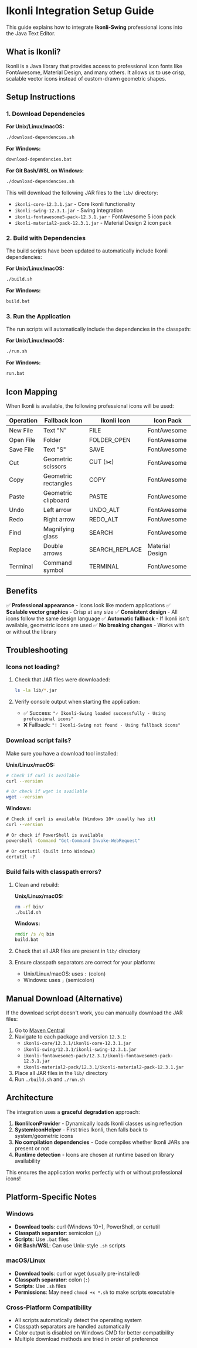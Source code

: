 # Ikonli Integration Setup Guide

This guide explains how to integrate **Ikonli-Swing** professional icons into the Java Text Editor.

## What is Ikonli?

Ikonli is a Java library that provides access to professional icon fonts like FontAwesome, Material Design, and many others. It allows us to use crisp, scalable vector icons instead of custom-drawn geometric shapes.

## Setup Instructions

### 1. Download Dependencies

**For Unix/Linux/macOS:**
```bash
./download-dependencies.sh
```

**For Windows:**
```cmd
download-dependencies.bat
```

**For Git Bash/WSL on Windows:**
```bash
./download-dependencies.sh
```

This will download the following JAR files to the `lib/` directory:
- `ikonli-core-12.3.1.jar` - Core Ikonli functionality
- `ikonli-swing-12.3.1.jar` - Swing integration
- `ikonli-fontawesome5-pack-12.3.1.jar` - FontAwesome 5 icon pack
- `ikonli-material2-pack-12.3.1.jar` - Material Design 2 icon pack

### 2. Build with Dependencies

The build scripts have been updated to automatically include Ikonli dependencies:

**For Unix/Linux/macOS:**
```bash
./build.sh
```

**For Windows:**
```cmd
build.bat
```

### 3. Run the Application

The run scripts will automatically include the dependencies in the classpath:

**For Unix/Linux/macOS:**
```bash
./run.sh
```

**For Windows:**
```cmd
run.bat
```

## Icon Mapping

When Ikonli is available, the following professional icons will be used:

| Operation | Fallback Icon | Ikonli Icon | Icon Pack |
|-----------|---------------|-------------|-----------|
| New File | Text "N" | FILE | FontAwesome |
| Open File | Folder | FOLDER_OPEN | FontAwesome |
| Save File | Text "S" | SAVE | FontAwesome |
| Cut | Geometric scissors | CUT (✂️) | FontAwesome |
| Copy | Geometric rectangles | COPY | FontAwesome |
| Paste | Geometric clipboard | PASTE | FontAwesome |
| Undo | Left arrow | UNDO_ALT | FontAwesome |
| Redo | Right arrow | REDO_ALT | FontAwesome |
| Find | Magnifying glass | SEARCH | FontAwesome |
| Replace | Double arrows | SEARCH_REPLACE | Material Design |
| Terminal | Command symbol | TERMINAL | FontAwesome |

## Benefits

✅ **Professional appearance** - Icons look like modern applications
✅ **Scalable vector graphics** - Crisp at any size
✅ **Consistent design** - All icons follow the same design language
✅ **Automatic fallback** - If Ikonli isn't available, geometric icons are used
✅ **No breaking changes** - Works with or without the library

## Troubleshooting

### Icons not loading?

1. Check that JAR files were downloaded:
   ```bash
   ls -la lib/*.jar
   ```

2. Verify console output when starting the application:
   - ✅ Success: `"✓ Ikonli-Swing loaded successfully - Using professional icons"`
   - ❌ Fallback: `"! Ikonli-Swing not found - Using fallback icons"`

### Download script fails?

Make sure you have a download tool installed:

**Unix/Linux/macOS:**
```bash
# Check if curl is available
curl --version

# Or check if wget is available  
wget --version
```

**Windows:**
```cmd
# Check if curl is available (Windows 10+ usually has it)
curl --version

# Or check if PowerShell is available
powershell -Command "Get-Command Invoke-WebRequest"

# Or certutil (built into Windows)
certutil -?
```

### Build fails with classpath errors?

1. Clean and rebuild:

   **Unix/Linux/macOS:**
   ```bash
   rm -rf bin/
   ./build.sh
   ```
   
   **Windows:**
   ```cmd
   rmdir /s /q bin
   build.bat
   ```

2. Check that all JAR files are present in `lib/` directory

3. Ensure classpath separators are correct for your platform:
   - Unix/Linux/macOS: uses `:` (colon)
   - Windows: uses `;` (semicolon)

## Manual Download (Alternative)

If the download script doesn't work, you can manually download the JAR files:

1. Go to [Maven Central](https://repo1.maven.org/maven2/org/kordamp/ikonli/)
2. Navigate to each package and version `12.3.1`:
   - `ikonli-core/12.3.1/ikonli-core-12.3.1.jar`
   - `ikonli-swing/12.3.1/ikonli-swing-12.3.1.jar` 
   - `ikonli-fontawesome5-pack/12.3.1/ikonli-fontawesome5-pack-12.3.1.jar`
   - `ikonli-material2-pack/12.3.1/ikonli-material2-pack-12.3.1.jar`
3. Place all JAR files in the `lib/` directory
4. Run `./build.sh` and `./run.sh`

## Architecture

The integration uses a **graceful degradation** approach:

1. **IkonliIconProvider** - Dynamically loads Ikonli classes using reflection
2. **SystemIconHelper** - First tries Ikonli, then falls back to system/geometric icons
3. **No compilation dependencies** - Code compiles whether Ikonli JARs are present or not
4. **Runtime detection** - Icons are chosen at runtime based on library availability

This ensures the application works perfectly with or without professional icons!

## Platform-Specific Notes

### Windows
- **Download tools**: curl (Windows 10+), PowerShell, or certutil
- **Classpath separator**: semicolon (`;`)
- **Scripts**: Use `.bat` files
- **Git Bash/WSL**: Can use Unix-style `.sh` scripts

### macOS/Linux
- **Download tools**: curl or wget (usually pre-installed)
- **Classpath separator**: colon (`:`)
- **Scripts**: Use `.sh` files
- **Permissions**: May need `chmod +x *.sh` to make scripts executable

### Cross-Platform Compatibility
- All scripts automatically detect the operating system
- Classpath separators are handled automatically
- Color output is disabled on Windows CMD for better compatibility
- Multiple download methods are tried in order of preference